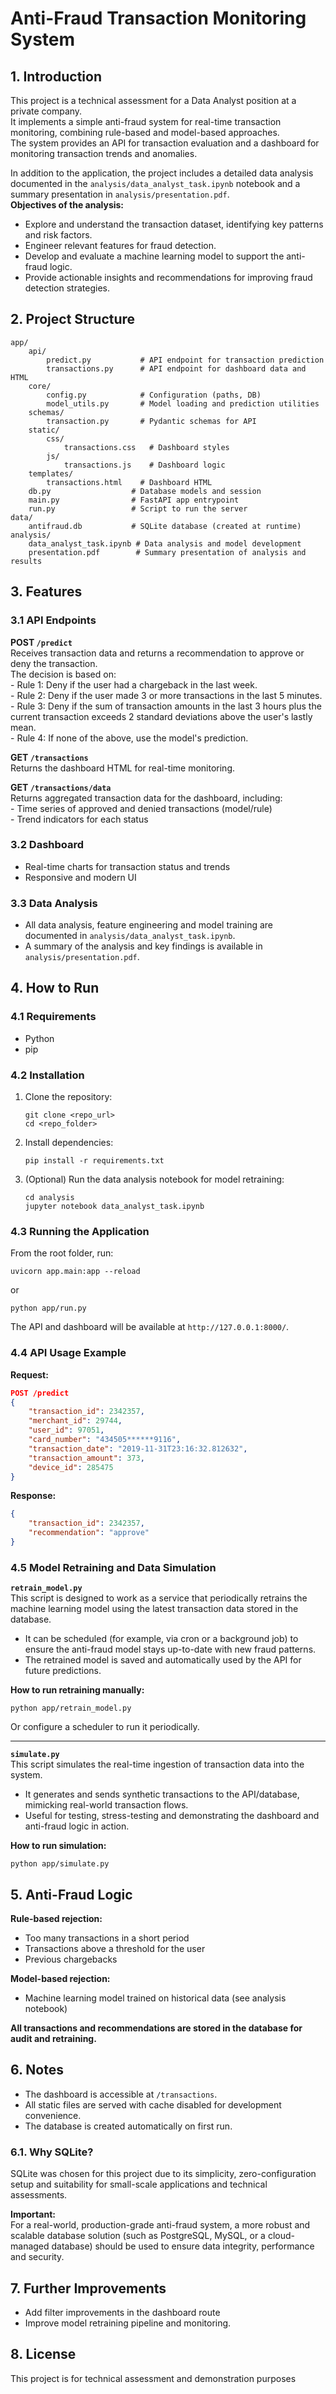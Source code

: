 # Anti-Fraud Transaction Monitoring System

## 1. Introduction

This project is a technical assessment for a Data Analyst position at a private company.  
It implements a simple anti-fraud system for real-time transaction monitoring, combining rule-based and model-based approaches.  
The system provides an API for transaction evaluation and a dashboard for monitoring transaction trends and anomalies.

In addition to the application, the project includes a detailed data analysis documented in the `analysis/data_analyst_task.ipynb` notebook and a summary presentation in `analysis/presentation.pdf`.  
**Objectives of the analysis:**  
- Explore and understand the transaction dataset, identifying key patterns and risk factors.
- Engineer relevant features for fraud detection.
- Develop and evaluate a machine learning model to support the anti-fraud logic.
- Provide actionable insights and recommendations for improving fraud detection strategies.

## 2. Project Structure

```
app/
    api/
        predict.py           # API endpoint for transaction prediction
        transactions.py      # API endpoint for dashboard data and HTML
    core/
        config.py            # Configuration (paths, DB)
        model_utils.py       # Model loading and prediction utilities
    schemas/
        transaction.py       # Pydantic schemas for API
    static/
        css/
            transactions.css   # Dashboard styles
        js/
            transactions.js    # Dashboard logic
    templates/
        transactions.html    # Dashboard HTML
    db.py                  # Database models and session
    main.py                # FastAPI app entrypoint
    run.py                 # Script to run the server
data/
    antifraud.db           # SQLite database (created at runtime)
analysis/
    data_analyst_task.ipynb # Data analysis and model development
    presentation.pdf        # Summary presentation of analysis and results
```

## 3. Features

### 3.1 API Endpoints

**POST `/predict`**  
Receives transaction data and returns a recommendation to approve or deny the transaction.  
The decision is based on:<br>
    - Rule 1: Deny if the user had a chargeback in the last week.<br>
    - Rule 2: Deny if the user made 3 or more transactions in the last 5 minutes.<br>
    - Rule 3: Deny if the sum of transaction amounts in the last 3 hours plus the current transaction exceeds 2 standard deviations above the user's lastly mean.<br>
    - Rule 4: If none of the above, use the model's prediction.<br>

**GET `/transactions`**  
Returns the dashboard HTML for real-time monitoring.

**GET `/transactions/data`**  
Returns aggregated transaction data for the dashboard, including:<br>
    - Time series of approved and denied transactions (model/rule)<br>
    - Trend indicators for each status

### 3.2 Dashboard

- Real-time charts for transaction status and trends
- Responsive and modern UI

### 3.3 Data Analysis

- All data analysis, feature engineering and model training are documented in `analysis/data_analyst_task.ipynb`.
- A summary of the analysis and key findings is available in `analysis/presentation.pdf`.

## 4. How to Run

### 4.1 Requirements

- Python
- pip

### 4.2 Installation

1. Clone the repository:
     ```
     git clone <repo_url>
     cd <repo_folder>
     ```

2. Install dependencies:
     ```
     pip install -r requirements.txt
     ```

3. (Optional) Run the data analysis notebook for model retraining:
     ```
     cd analysis
     jupyter notebook data_analyst_task.ipynb
     ```

### 4.3 Running the Application

From the root folder, run:

```
uvicorn app.main:app --reload
```
or
```
python app/run.py
```

The API and dashboard will be available at `http://127.0.0.1:8000/`.

### 4.4 API Usage Example

**Request:**
```json
POST /predict
{
    "transaction_id": 2342357,
    "merchant_id": 29744,
    "user_id": 97051,
    "card_number": "434505******9116",
    "transaction_date": "2019-11-31T23:16:32.812632",
    "transaction_amount": 373,
    "device_id": 285475
}
```

**Response:**
```json
{
    "transaction_id": 2342357,
    "recommendation": "approve"
}
```

### 4.5 Model Retraining and Data Simulation

**`retrain_model.py`**  
This script is designed to work as a service that periodically retrains the machine learning model using the latest transaction data stored in the database.
- It can be scheduled (for example, via cron or a background job) to ensure the anti-fraud model stays up-to-date with new fraud patterns.
- The retrained model is saved and automatically used by the API for future predictions.

**How to run retraining manually:**
```
python app/retrain_model.py
```
Or configure a scheduler to run it periodically.

---

**`simulate.py`**  
This script simulates the real-time ingestion of transaction data into the system.
- It generates and sends synthetic transactions to the API/database, mimicking real-world transaction flows.
- Useful for testing, stress-testing and demonstrating the dashboard and anti-fraud logic in action.

**How to run simulation:**
```
python app/simulate.py
```

## 5. Anti-Fraud Logic

**Rule-based rejection:**  
- Too many transactions in a short period
- Transactions above a threshold for the user
- Previous chargebacks

**Model-based rejection:**  
- Machine learning model trained on historical data (see analysis notebook)

**All transactions and recommendations are stored in the database for audit and retraining.**

## 6. Notes

- The dashboard is accessible at `/transactions`.
- All static files are served with cache disabled for development convenience.
- The database is created automatically on first run.

### 6.1. Why SQLite?

SQLite was chosen for this project due to its simplicity, zero-configuration setup and suitability for small-scale applications and technical assessments.  

**Important:**  
For a real-world, production-grade anti-fraud system, a more robust and scalable database solution (such as PostgreSQL, MySQL, or a cloud-managed database) should be used to ensure data integrity, performance and security.

## 7. Further Improvements

- Add filter improvements in the dashboard route
- Improve model retraining pipeline and monitoring.

## 8. License

This project is for technical assessment and demonstration purposes